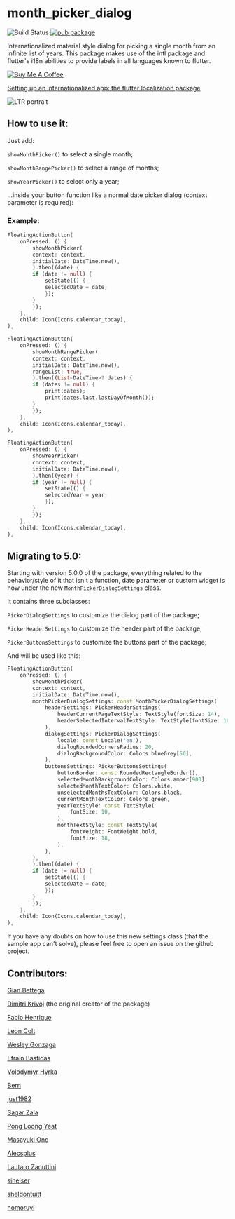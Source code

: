 # month_picker_dialog
![Build Status](https://img.shields.io/github/actions/workflow/status/hmkrivoj/month_picker_dialog/dart.yml)
[![pub package](https://img.shields.io/pub/v/month_picker_dialog.svg)](https://pub.dev/packages/month_picker_dialog)

Internationalized material style dialog for picking a single month from an infinite list of years.
This package makes use of the intl package and flutter's i18n abilities to provide labels in all languages known to flutter.

[![Buy Me A Coffee](https://img.shields.io/badge/Buy%20Me%20a%20Coffee-FFDD00?style=flat)](https://buymeacoffee.com/gian.bettega)


[Setting up an internationalized app: the flutter localization package](https://flutter.io/docs/development/accessibility-and-localization/internationalization#setting-up-an-internationalized-app-the-flutter_localizations-package)

![LTR portrait](screenshots/ltr_portrait.png)

## How to use it:

Just add: 

`showMonthPicker()` to select a single month;

`showMonthRangePicker()` to select a range of months;

`showYearPicker()` to select only a year; 

...inside your button function like a normal date picker dialog (context parameter is required):

### Example:

```dart
FloatingActionButton(
    onPressed: () {
        showMonthPicker(
        context: context,
        initialDate: DateTime.now(),
        ).then((date) {
        if (date != null) {
            setState(() {
            selectedDate = date;
            });
        }
        });
    },
    child: Icon(Icons.calendar_today),
),

FloatingActionButton(
    onPressed: () {
        showMonthRangePicker(
        context: context,
        initialDate: DateTime.now(),
        rangeList: true,
        ).then((List<DateTime>? dates) {
        if (dates != null) {
            print(dates);
            print(dates.last.lastDayOfMonth());
        }
        });
    },
    child: Icon(Icons.calendar_today),
),

FloatingActionButton(
    onPressed: () {
        showYearPicker(
        context: context,
        initialDate: DateTime.now(),
        ).then((year) {
        if (year != null) {
            setState(() {
            selectedYear = year;
            });
        }
        });
    },
    child: Icon(Icons.calendar_today),
),

```

## Migrating to 5.0: 
Starting with version 5.0.0 of the package, everything related to the behavior/style of it that isn't a function, date parameter or custom widget is now under the new `MonthPickerDialogSettings` class.

It contains three subclasses:

`PickerDialogSettings` to customize the dialog part of the package;

`PickerHeaderSettings` to customize the header part of the package;

`PickerButtonsSettings` to customize the buttons part of the package;

And will be used like this:

```dart
FloatingActionButton(
    onPressed: () {
        showMonthPicker(
        context: context,
        initialDate: DateTime.now(),
        monthPickerDialogSettings: const MonthPickerDialogSettings(
            headerSettings: PickerHeaderSettings(
                headerCurrentPageTextStyle: TextStyle(fontSize: 14),
                headerSelectedIntervalTextStyle: TextStyle(fontSize: 16),
            ),
            dialogSettings: PickerDialogSettings(
                locale: const Locale('en'),
                dialogRoundedCornersRadius: 20,
                dialogBackgroundColor: Colors.blueGrey[50],
            ),
            buttonsSettings: PickerButtonsSettings(
                buttonBorder: const RoundedRectangleBorder(),
                selectedMonthBackgroundColor: Colors.amber[900],
                selectedMonthTextColor: Colors.white,
                unselectedMonthsTextColor: Colors.black,
                currentMonthTextColor: Colors.green,
                yearTextStyle: const TextStyle(
                    fontSize: 10,
                ),
                monthTextStyle: const TextStyle(
                    fontWeight: FontWeight.bold,
                    fontSize: 18,
                ),
            ),
        ),
        ).then((date) {
        if (date != null) {
            setState(() {
            selectedDate = date;
            });
        }
        });
    },
    child: Icon(Icons.calendar_today),
),
```

If you have any doubts on how to use this new settings class (that the sample app can't solve), please feel free to open an issue on the github project.


## Contributors:
[Gian Bettega](https://github.com/Macacoazul01)

[Dimitri Krivoj](https://github.com/hmkrivoj) (the original creator of the package)

[Fabio Henrique](https://github.com/FabioClem)

[Leon Colt](https://github.com/LeonColt)

[Wesley Gonzaga](https://github.com/wesleygonalv)

[Efrain Bastidas](https://github.com/Wolfteam)

[Volodymyr Hyrka](https://github.com/Vov4yk)

[Bern](https://github.com/Berneyw)

[just1982](https://github.com/just1982)

[Sagar Zala](https://github.com/sagarzala123)

[Pong Loong Yeat](https://github.com/pongloongyeat)

[Masayuki Ono](https://github.com/mono0926)

[Alecsplus](https://github.com/Alecsplus)

[Lautaro Zanuttini](https://github.com/lautarozanuttini)

[sinelser](https://github.com/sinelser)

[sheldontuitt](https://github.com/sheldontuitt)

[nomoruyi](https://github.com/nomoruyi)